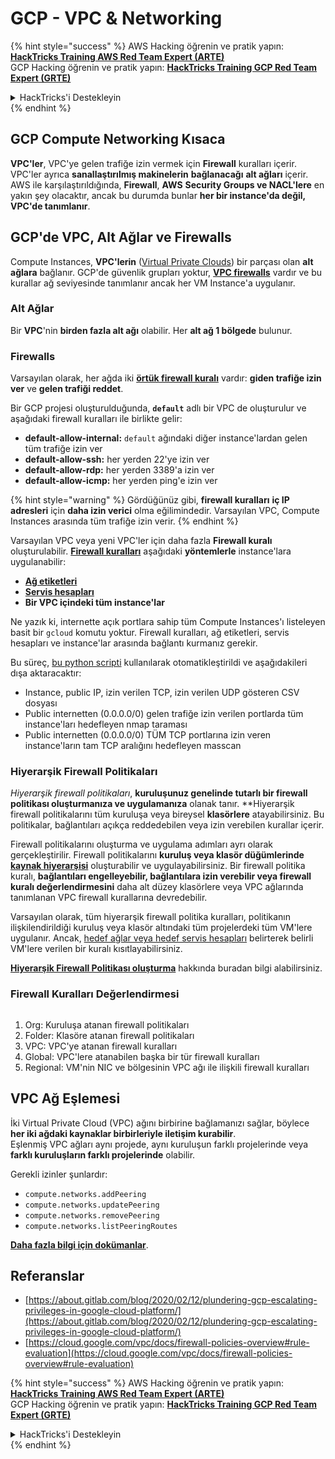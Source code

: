 # GCP - VPC & Networking

{% hint style="success" %}
AWS Hacking öğrenin ve pratik yapın:<img src="/.gitbook/assets/image.png" alt="" data-size="line">[**HackTricks Training AWS Red Team Expert (ARTE)**](https://training.hacktricks.xyz/courses/arte)<img src="/.gitbook/assets/image.png" alt="" data-size="line">\
GCP Hacking öğrenin ve pratik yapın: <img src="/.gitbook/assets/image (2).png" alt="" data-size="line">[**HackTricks Training GCP Red Team Expert (GRTE)**<img src="/.gitbook/assets/image (2).png" alt="" data-size="line">](https://training.hacktricks.xyz/courses/grte)

<details>

<summary>HackTricks'i Destekleyin</summary>

* [**Abonelik planlarını**](https://github.com/sponsors/carlospolop) kontrol edin!
* **💬 [**Discord grubuna**](https://discord.gg/hRep4RUj7f) veya [**telegram grubuna**](https://t.me/peass) katılın ya da bizi **Twitter**'da takip edin 🐦 [**@hacktricks\_live**](https://twitter.com/hacktricks\_live)**.**
* **HackTricks ve [**HackTricks Cloud**](https://github.com/carlospolop/hacktricks-cloud) github depolarına PR göndererek hacking ipuçlarını paylaşın.**

</details>
{% endhint %}

## **GCP Compute Networking Kısaca**

**VPC'ler**, VPC'ye gelen trafiğe izin vermek için **Firewall** kuralları içerir. VPC'ler ayrıca **sanallaştırılmış makinelerin** **bağlanacağı** **alt ağları** içerir.\
AWS ile karşılaştırıldığında, **Firewall**, **AWS** **Security Groups ve NACL'lere** en yakın şey olacaktır, ancak bu durumda bunlar **her bir instance'da değil, VPC'de tanımlanır**.

## **GCP'de VPC, Alt Ağlar ve Firewalls**

Compute Instances, **VPC'lerin** ([Virtual Private Clouds](https://cloud.google.com/vpc/docs/vpc)) bir parçası olan **alt ağlara** bağlanır. GCP'de güvenlik grupları yoktur, [**VPC firewalls**](https://cloud.google.com/vpc/docs/firewalls) vardır ve bu kurallar ağ seviyesinde tanımlanır ancak her VM Instance'a uygulanır.

### Alt Ağlar

Bir **VPC**'nin **birden fazla alt ağı** olabilir. Her **alt ağ 1 bölgede** bulunur.

### Firewalls

Varsayılan olarak, her ağda iki [**örtük firewall kuralı**](https://cloud.google.com/vpc/docs/firewalls#default\_firewall\_rules) vardır: **giden trafiğe izin ver** ve **gelen trafiği reddet**.

Bir GCP projesi oluşturulduğunda, **`default`** adlı bir VPC de oluşturulur ve aşağıdaki firewall kuralları ile birlikte gelir:

* **default-allow-internal:** `default` ağındaki diğer instance'lardan gelen tüm trafiğe izin ver
* **default-allow-ssh:** her yerden 22'ye izin ver
* **default-allow-rdp:** her yerden 3389'a izin ver
* **default-allow-icmp:** her yerden ping'e izin ver

{% hint style="warning" %}
Gördüğünüz gibi, **firewall kuralları** **iç IP adresleri** için **daha izin verici** olma eğilimindedir. Varsayılan VPC, Compute Instances arasında tüm trafiğe izin verir.
{% endhint %}

Varsayılan VPC veya yeni VPC'ler için daha fazla **Firewall kuralı** oluşturulabilir. [**Firewall kuralları**](https://cloud.google.com/vpc/docs/firewalls) aşağıdaki **yöntemlerle** instance'lara uygulanabilir:

* [**Ağ etiketleri**](https://cloud.google.com/vpc/docs/add-remove-network-tags)
* [**Servis hesapları**](https://cloud.google.com/vpc/docs/firewalls#serviceaccounts)
* **Bir VPC içindeki tüm instance'lar**

Ne yazık ki, internette açık portlara sahip tüm Compute Instances'ı listeleyen basit bir `gcloud` komutu yoktur. Firewall kuralları, ağ etiketleri, servis hesapları ve instance'lar arasında bağlantı kurmanız gerekir.

Bu süreç, [bu python scripti](https://gitlab.com/gitlab-com/gl-security/gl-redteam/gcp\_firewall\_enum) kullanılarak otomatikleştirildi ve aşağıdakileri dışa aktaracaktır:

* Instance, public IP, izin verilen TCP, izin verilen UDP gösteren CSV dosyası
* Public internetten (0.0.0.0/0) gelen trafiğe izin verilen portlarda tüm instance'ları hedefleyen nmap taraması
* Public internetten (0.0.0.0/0) TÜM TCP portlarına izin veren instance'ların tam TCP aralığını hedefleyen masscan

### Hiyerarşik Firewall Politikaları <a href="#hierarchical-firewall-policies" id="hierarchical-firewall-policies"></a>

_Hiyerarşik firewall politikaları_, **kuruluşunuz genelinde tutarlı bir firewall politikası oluşturmanıza ve uygulamanıza** olanak tanır. **Hiyerarşik firewall politikalarını tüm kuruluşa veya bireysel **klasörlere** atayabilirsiniz. Bu politikalar, bağlantıları açıkça reddedebilen veya izin verebilen kurallar içerir.

Firewall politikalarını oluşturma ve uygulama adımları ayrı olarak gerçekleştirilir. Firewall politikalarını **kuruluş veya klasör düğümlerinde** [**kaynak hiyerarşisi**](https://cloud.google.com/resource-manager/docs/cloud-platform-resource-hierarchy) oluşturabilir ve uygulayabilirsiniz. Bir firewall politika kuralı, **bağlantıları engelleyebilir, bağlantılara izin verebilir veya firewall kuralı değerlendirmesini** daha alt düzey klasörlere veya VPC ağlarında tanımlanan VPC firewall kurallarına devredebilir.

Varsayılan olarak, tüm hiyerarşik firewall politika kuralları, politikanın ilişkilendirildiği kuruluş veya klasör altındaki tüm projelerdeki tüm VM'lere uygulanır. Ancak, [hedef ağlar veya hedef servis hesapları](https://cloud.google.com/vpc/docs/firewall-policies#targets) belirterek belirli VM'lere verilen bir kuralı kısıtlayabilirsiniz.

[**Hiyerarşik Firewall Politikası oluşturma**](https://cloud.google.com/vpc/docs/using-firewall-policies#gcloud) hakkında buradan bilgi alabilirsiniz.

### Firewall Kuralları Değerlendirmesi

<figure><img src="../../../../.gitbook/assets/image.png" alt=""><figcaption></figcaption></figure>

1. Org: Kuruluşa atanan firewall politikaları
2. Folder: Klasöre atanan firewall politikaları
3. VPC: VPC'ye atanan firewall kuralları
4. Global: VPC'lere atanabilen başka bir tür firewall kuralları
5. Regional: VM'nin NIC ve bölgesinin VPC ağı ile ilişkili firewall kuralları

## VPC Ağ Eşlemesi

İki Virtual Private Cloud (VPC) ağını birbirine bağlamanızı sağlar, böylece **her iki ağdaki kaynaklar birbirleriyle iletişim kurabilir**.\
Eşlenmiş VPC ağları aynı projede, aynı kuruluşun farklı projelerinde veya **farklı kuruluşların farklı projelerinde** olabilir.

Gerekli izinler şunlardır:

* `compute.networks.addPeering`
* `compute.networks.updatePeering`
* `compute.networks.removePeering`
* `compute.networks.listPeeringRoutes`

[**Daha fazla bilgi için dokümanlar**](https://cloud.google.com/vpc/docs/vpc-peering).

## Referanslar

* [https://about.gitlab.com/blog/2020/02/12/plundering-gcp-escalating-privileges-in-google-cloud-platform/](https://about.gitlab.com/blog/2020/02/12/plundering-gcp-escalating-privileges-in-google-cloud-platform/)
* [https://cloud.google.com/vpc/docs/firewall-policies-overview#rule-evaluation](https://cloud.google.com/vpc/docs/firewall-policies-overview#rule-evaluation)

{% hint style="success" %}
AWS Hacking öğrenin ve pratik yapın:<img src="/.gitbook/assets/image.png" alt="" data-size="line">[**HackTricks Training AWS Red Team Expert (ARTE)**](https://training.hacktricks.xyz/courses/arte)<img src="/.gitbook/assets/image.png" alt="" data-size="line">\
GCP Hacking öğrenin ve pratik yapın: <img src="/.gitbook/assets/image (2).png" alt="" data-size="line">[**HackTricks Training GCP Red Team Expert (GRTE)**<img src="/.gitbook/assets/image (2).png" alt="" data-size="line">](https://training.hacktricks.xyz/courses/grte)

<details>

<summary>HackTricks'i Destekleyin</summary>

* [**Abonelik planlarını**](https://github.com/sponsors/carlospolop) kontrol edin!
* **💬 [**Discord grubuna**](https://discord.gg/hRep4RUj7f) veya [**telegram grubuna**](https://t.me/peass) katılın ya da bizi **Twitter**'da takip edin 🐦 [**@hacktricks\_live**](https://twitter.com/hacktricks\_live)**.**
* **HackTricks ve [**HackTricks Cloud**](https://github.com/carlospolop/hacktricks-cloud) github depolarına PR göndererek hacking ipuçlarını paylaşın.**

</details>
{% endhint %}
